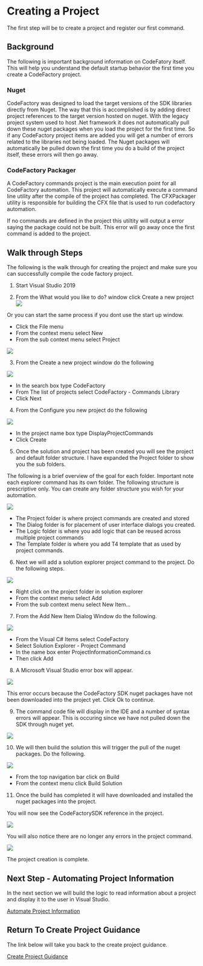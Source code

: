 # Creating a Project
The first step will be to create a project and register our first command.

## Background
The following is important background information on CodeFatory itself. 
This will help you understand the default startup behavior the first time you create a CodeFactory project.

### Nuget
CodeFactory was designed to load the target versions of the SDK libraries directly from Nuget. 
The way that this is accomplished is by adding direct project references to the target version hosted on nuget.
With the legacy project system used to host .Net framework it does not automatically pull down these nuget packages when you load the project for the first time. 
So if any CodeFactory project items are added you will get a number of errors related to the libraries not being loaded. 
The Nuget packages will automatically be pulled down the first time you do a build of the project itself, these errors will then go away.

### CodeFactory Packager
A CodeFactory commands project is the main execution point for all CodeFactory automation. 
This project will automatically execute a command line utility after the compile of the project has completed.
The CFXPackager utility is responsible for building the CFX file that is used to run codefactory automation. 

If no commands are defined in the project this utiltity will output a error saying the package could not be built. 
This error will go away once the first command is added to the project. 

 
## Walk through Steps
The following is the walk through for creating the project and make sure you can successfully compile the code factory project.

1. Start Visual Studio 2019

2. From the What would you like to do? window click Create a new project
![](Images/StartWindowCreateProject.png)

Or you can start the same process if you dont use the start up window. 
 - Click the File menu
 - From the context menu select New
 - From the sub context menu select Project

![](Images/FileNewProject.png)

3. From the Create a new project window do the following

![](Images/SelectCommandLibraryProject.png)

 - In the search box type CodeFactory
 - From The list of projects select CodeFactory - Commands Library
 - Click Next
 
4. From the Configure you new project do the following

![](Images/ConfigureProject.png)

 - In the project name box type DisplayProjectCommands
 - Click Create
 
5. Once the solution and project has been created you will see the project and default folder structure. I have expanded the Project folder to show you the sub folders. 

The following is a brief overview of the goal for each folder. 
Important note each explorer command has its own folder. 
The following structure is prescriptive only. 
You can create any folder structure you wish for your automation.

![](Images/ProjectFolderStructure.png)

 - The Project folder is where project commands are created and stored
 - The Dialog folder is for placement of user interface dialogs you created.
 - The Logic folder is where you add logic that can be reused across multiple project commands
 - The Template folder is where you add T4 template that as used by project commands. 


6. Next we will add a solution explorer project command to the project. Do the following steps.

![](Images/SolutionExplorerProjectNewItemAdd.png)

 - Right click on the project folder in solution explorer
 - From the context menu select Add
 - From the sub context menu select New Item...
 
7. From the Add New Item Dialog Window do the following.

![](Images/AddProjectCommandDialog.png)

- From the Visual C# Items select CodeFactory
- Select Solution Explorer - Project Command
- In the name box enter ProjectInformationCommand.cs
- Then click Add

8. A Microsoft Visual Studio error box will appear. 

![](Images/VisualStudioErrorDialogCodeFactory.png)

This error occurs because the CodeFactory SDK nuget packages have not been downloaded into the project yet. 
Click Ok to continue.

9. The command code file will display in the IDE and a number of syntax errors will appear. This is occuring since we have not pulled down the SDK through nuget yet.

![](Images/CodeFactoryReferenceMissingError.png)

10. We will then build the solution this will trigger the pull of the nuget packages. Do the following.

![](Images/BuildSolution.png)

 - From the top navigation bar click on Build
 - From the context menu click Build Solution
 
11. Once the build has completed it will have downloaded and installed the nuget packages into the project. 

You will now see the CodeFactorySDK reference in the project. 

![](Images/CodeFactorySDKProjectReference.png)

You will also notice there are no longer any errors in the project command.

![](Images/ProjectCommandNoErrors.png)

The project creation is complete. 

## Next Step - Automating Project Information
In the next section we will build the logic to read information about a project and display it to the user in Visual Studio. 

[Automate Project Information](AutomateProjectInformation.md)

## Return To Create Project Guidance 
The link below will take you back to the create project guidance.

[Create Project Guidance](Overview.md)